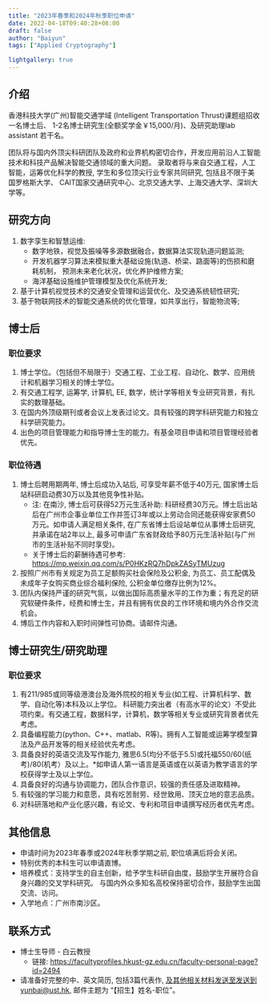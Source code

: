 ```yaml
---
title: "2023年春季和2024年秋季职位申请"
date: 2022-04-18T09:40:28+08:00
draft: false
author: "Baiyun"
tags: ["Applied Cryptography"]

lightgallery: true
---
```

## 介绍

香港科技大学(广州)智能交通学域 (Intelligent Transportation Thrust)课题组招收一名博士后、 1-2名博士研究生(全额奖学金￥15,000/月)、及研究助理lab assistant 若干名。

团队将与国内外顶尖科研团队及政府和业界机构密切合作，开发应用前沿人工智能技术和科技产品解决智能交通领域的重大问题。 录取者将与来自交通工程，人工智能，运筹优化科学的教授, 学生和多位顶尖行业专家共同研究, 包括且不限于美国罗格斯大学、 CAIT国家交通研究中心、北京交通大学、上海交通大学、深圳大学等。

## 研究方向

1. 数字孪生和智慧运维:
	- 数字地铁，视觉及振噪等多源数据融合，数据算法实现轨道问题监测;
	- 开发机器学习算法来模拟重大基础设施(轨道、桥梁、路面等)的伤损和磨耗机制， 预测未来老化状况，优化养护维修方案;
	- 海洋基础设施维护管理模型及优化系统开发;
2. 基于计算机视觉技术的交通安全管理和运营优化、及交通系统韧性研究;
3. 基于物联网技术的智能交通系统的优化管理，如共享出行，智能物流等;

## 博士后

### 职位要求

1. 博士学位。（包括但不局限于）交通工程、工业工程、自动化、数学、应用统计和机器学习相关的博士学位。
2. 有交通工程学, 运筹学, 计算机, EE, 数学，统计学等相关专业研究背景，有扎实的数理基础。
3. 在国内外顶级期刊或者会议上发表过论文。具有较强的跨学科研究能力和独立科学研究能力。
4. 出色的项目管理能力和指导博士生的能力。有基金项目申请和项目管理经验者优先。

### 职位待遇

1. 博士后聘用期两年, 博士后成功入站后, 可享受年薪不低于40万元, 国家博士后站科研启动费30万以及其他竞争性补贴。
	- 注: 在南沙, 博士后可获得52万元生活补助: 科研经费30万元。博士后出站后在广州市企事业单位工作并签订3年或以上劳动合同还能获得安家费50万元。如申请人满足相关条件, 在广东省博士后设站单位从事博士后研究, 并承诺在站2年以上, 最多可申请广东省财政给予80万元生活补贴(与广州市的生活补贴不同时享受)。
	- 关于博士后的薪酬待遇可参考: https://mp.weixin.qq.com/s/P0HKzRQ7hDpkZASyTMUzug
2. 按照广州市有关规定为员工足额购买社会保险及公积金, 为员工、员工配偶及未成年子女购买商业综合福利保险, 公积金单位缴存比例为12%。
3. 团队内保持严谨的研究气氛，以做出国际高质量水平的工作为重；有充足的研究软硬件条件，经费和博士生，并且有拥有优良的工作环境和境内外合作交流机会。
4. 博后工作内容和入职时间弹性可协商。请邮件沟通。

## 博士研究生/研究助理

### 职位要求

1. 有211/985或同等级港澳台及海外院校的相关专业(如工程、计算机科学、数学、自动化等)本科及以上学位。 科研能力突出者（有高水平的论文）不受此项约束。有交通工程，数据科学，计算机，数学等相关专业或研究背景者优先考虑。
2. 具备编程能力(python、C++、matlab、R等)。拥有人工智能或运筹学模型算法及产品开发等的相关经验优先考虑。
3. 具备良好的英语交流及写作能力, 雅思6.5(均分不低于5.5)或托福550/60(纸考)/80(机考）及以上。*如申请人第一语言是英语或在以英语为教学语言的学校获得学士及以上学位。
4. 具备良好的沟通与协调能力，团队合作意识，较强的责任感及进取精神。
5. 有较强的学习能力和意愿，具有吃苦耐劳、经世致用、顶天立地的意志品质。
6. 对科研落地和产业化感兴趣，有论文、专利和项目申请撰写经历者优先考虑。

## 其他信息

- 申请时间为2023年春季或2024年秋季学期之前, 职位填满后将会关闭。
- 特别优秀的本科生可以申请直博。
- 培养模式：支持学生的自主创新，给予学生科研自由度，鼓励学生开展符合自身兴趣的交叉学科研究。 与国内外众多知名高校保持密切合作，鼓励学生出国交流、访问。
- 入学地点：广州市南沙区。

## 联系方式

- 博士生导师 - 白云教授
	- 链接: https://facultyprofiles.hkust-gz.edu.cn/faculty-personal-page?id=2494
- 请准备好完整的中、英文简历, 包括3篇代表作, 及其他相关材料发送至发送到yunbai@ust.hk, 邮件主题为 “【招生】姓名-职位”。
